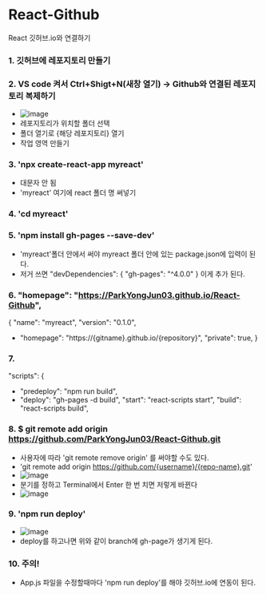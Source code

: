 # React-Github
React 깃허브.io와 연결하기

### 1. 깃허브에 레포지토리 만들기
### 2. VS code 켜서 Ctrl+Shigt+N(새창 열기) -> Github와 연결된 레포지토리 복제하기
  - ![image](https://user-images.githubusercontent.com/83456300/171770390-ef6bd0a9-46c6-483b-b93e-06f3972194be.png)
  -  레포지토리가 위치할 폴더 선택
  -  폴더 열기로 {해당 레포지토리} 열기
  -  작업 영역 만들기
### 3. 'npx create-react-app myreact'
  - 대문자 안 됨
  - 'myreact' 여기에 react 폴더 명 써넣기
### 4. 'cd myreact'
### 5. 'npm install gh-pages --save-dev'
  - 'myreact'폴더 안에서 써야 myreact 폴더 안에 있는 package.json에 입력이 된다.
  - 저거 쓰면   "devDependencies": {
                "gh-pages": "^4.0.0"
                }
                이게 추가 된다.
### 6. "homepage": "https://ParkYongJun03.github.io/React-Github",
{
  "name": "myreact",
  "version": "0.1.0",
+ "homepage": "https://{gitname}.github.io/{repository}",
  "private": true,
  }
### 7. 
  "scripts": {
+   "predeploy": "npm run build",
+   "deploy": "gh-pages -d build",
    "start": "react-scripts start",
    "build": "react-scripts build",
### 8. $ git remote add origin https://github.com/ParkYongJun03/React-Github.git
  - 사용자에 따라  'git remote remove origin' 를 써야할 수도 있다.
  - 'git remote add origin https://github.com/{username}/{repo-name}.git'
  - ![image](https://user-images.githubusercontent.com/83456300/171771793-bb2da1f6-a8ce-4bee-975d-f868f7086533.png)
  - 분기를 정하고  Terminal에서 Enter 한 번 치면 저렇게 바뀐다
  - ![image](https://user-images.githubusercontent.com/83456300/171771893-49f3f76a-bed3-4bbe-8e2a-0996125a51a0.png)

### 9. 'npm run deploy'
  - ![image](https://user-images.githubusercontent.com/83456300/171772065-f5cd1095-2967-4fc8-80eb-7496429538ba.png)
  - deploy를 하고나면 위와 같이 branch에 gh-page가 생기게 된다.

### 10. 주의!
  - App.js 파일을 수정할때마다 'npm run deploy'를 해야 깃허브.io에 연동이 된다.

